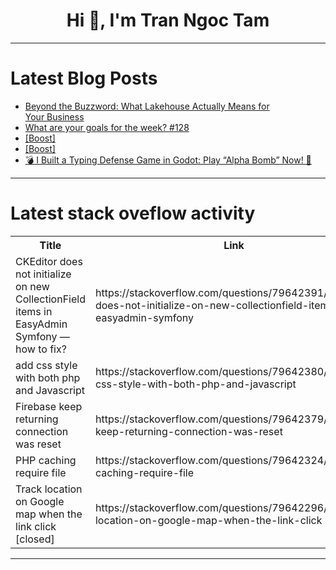 <h1 align="center">Hi 👋, I'm Tran Ngoc Tam</h1>

---

# Latest Blog Posts 
<!-- BLOG-POST-LIST:START -->
- [Beyond the Buzzword: What Lakehouse Actually Means for Your Business](https://dev.to/ksanaka/beyond-the-buzzword-what-lakehouse-actually-means-for-your-business-4577)
- [What are your goals for the week? #128](https://dev.to/jarvisscript/what-are-your-goals-for-the-week-128-4jej)
- [[Boost]](https://dev.to/jeffdev03/-3900)
- [[Boost]](https://dev.to/audrey_lopez/-57go)
- [💣 I Built a Typing Defense Game in Godot: Play “Alpha Bomb” Now! 🚀](https://dev.to/gauravk_/i-built-a-typing-defense-game-in-godot-play-alpha-bomb-now-10a9)
<!-- BLOG-POST-LIST:END -->

---

# Latest stack oveflow activity
<table>
  <tr><th>Title</th><th>Link</th></tr>
  <!-- STACKOVERFLOW:START --><tr><td>CKEditor does not initialize on new CollectionField items in EasyAdmin Symfony — how to fix?</td><td>https://stackoverflow.com/questions/79642391/ckeditor-does-not-initialize-on-new-collectionfield-items-in-easyadmin-symfony</td></tr><tr><td>add css style with both php and Javascript</td><td>https://stackoverflow.com/questions/79642380/add-css-style-with-both-php-and-javascript</td></tr><tr><td>Firebase keep returning connection was reset</td><td>https://stackoverflow.com/questions/79642379/firebase-keep-returning-connection-was-reset</td></tr><tr><td>PHP caching require file</td><td>https://stackoverflow.com/questions/79642324/php-caching-require-file</td></tr><tr><td>Track location on Google map when the link click [closed]</td><td>https://stackoverflow.com/questions/79642296/track-location-on-google-map-when-the-link-click</td></tr><!-- STACKOVERFLOW:END -->
</table>

---


